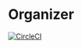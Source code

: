# Organizer

[![CircleCI](https://circleci.com/gh/Pirlamps/Organizer/tree/master.svg?style=svg)](https://circleci.com/gh/Pirlamps/Organizer/tree/master)
